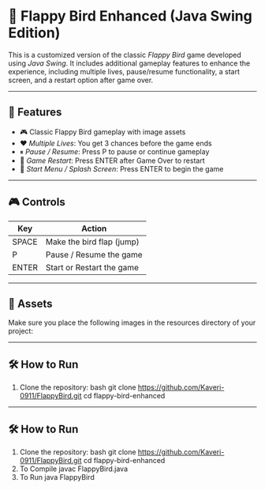 # 🐤 Flappy Bird Enhanced (Java Swing Edition)

This is a customized version of the classic *Flappy Bird* game developed using *Java Swing*. It includes additional gameplay features to enhance the experience, including multiple lives, pause/resume functionality, a start screen, and a restart option after game over.

---

## 🚀 Features

- 🎮 Classic Flappy Bird gameplay with image assets
- ❤ *Multiple Lives*: You get 3 chances before the game ends
- ⏸ *Pause / Resume*: Press P to pause or continue gameplay
- 🔁 *Game Restart*: Press ENTER after Game Over to restart
- 🏁 *Start Menu / Splash Screen*: Press ENTER to begin the game

---

## 🎮 Controls

| Key        | Action                    |
|------------|---------------------------|
| SPACE    | Make the bird flap (jump) |
| P        | Pause / Resume the game   |
| ENTER    | Start or Restart the game |

---

## 📁 Assets

Make sure you place the following images in the resources directory of your project:


---

## 🛠 How to Run

1. Clone the repository:
   bash
   git clone https://github.com/Kaveri-0911/FlappyBird.git
   cd flappy-bird-enhanced

---

## 🛠 How to Run

1. Clone the repository:
   bash
   git clone https://github.com/Kaveri-0911/FlappyBird.git
   cd flappy-bird-enhanced
2. To Compile
javac FlappyBird.java
3. To Run
java FlappyBird
